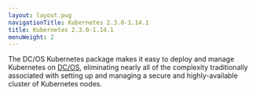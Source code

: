 ```yaml
---
layout: layout.pug
navigationTitle: Kubernetes 2.3.0-1.14.1
title: Kubernetes 2.3.0-1.14.1
menuWeight: 2
---
```


The DC/OS Kubernetes package makes it easy to deploy and manage Kubernetes on [DC/OS](https://mesosphere.com/product/), eliminating nearly all of the complexity traditionally associated with setting up and managing a secure and highly-available cluster of Kubernetes nodes.
